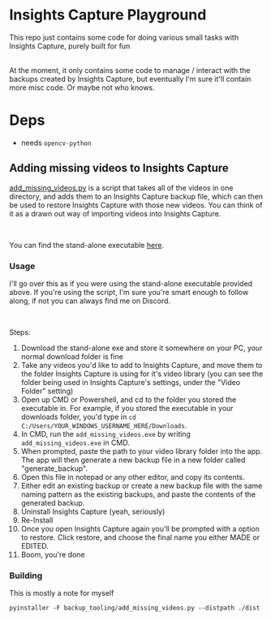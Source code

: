 # Insights Capture Playground
This repo just contains some code for doing various small tasks with Insights Capture, purely built for fun 

<br> 
At the moment, it only contains some code to manage / interact with the backups created by Insights Capture, but eventually I'm sure it'll contain more misc code. Or maybe not who knows. 

# Deps
+ needs `opencv-python` 


## Adding missing videos to Insights Capture 
[add_missing_videos.py](https://github.com/AudIsCool/ic-tooling/blob/main/backup_tooling/add_missing_videos.py) is a script that takes all of the videos in one directory, and adds them to an Insights Capture backup file, which can then be used to restore Insights Capture with those new videos. You can think of it as a drawn out way of importing videos into Insights Capture. 

<br> 

You can find the stand-alone executable [here](https://github.com/AudIsCool/ic-tooling/releases/tag/backup-tooling). 


### Usage 
I'll go over this as if you were using the stand-alone executable provided above. If you're using the script, I'm sure you're smart enough to follow along, if not you can always find me on Discord. 

<br>

Steps: 
1. Download the stand-alone exe and store it somewhere on your PC, your normal download folder is fine
2. Take any videos you'd like to add to Insights Capture, and move them to the folder Insights Capture is using for it's video library (you can see the folder being used in Insights Capture's settings, under the "Video Folder" setting)
3. Open up CMD or Powershell, and cd to the folder you stored the executable in. For example, if you stored the executable in your downloads folder, you'd type in `cd C:/Users/YOUR_WINDOWS_USERNAME_HERE/Downloads`. 
4. In CMD, run the `add_missing_videos.exe` by writing `add_missing_videos.exe` in CMD. 
5. When prompted, paste the path to your video library folder into the app. The app will then generate a new backup file in a new folder called "generate_backup". 
6. Open this file in notepad or any other editor, and copy its contents. 
7. Either edit an existing backup or create a new backup file with the same naming pattern as the existing backups, and paste the contents of the generated backup. 
8. Uninstall Insights Capture (yeah, seriously)
9. Re-Install 
10. Once you open Insights Capture again you'll be prompted with a option to restore. Click restore, and choose the final name you either MADE or EDITED. 
11. Boom, you're done



### Building 
This is mostly a note for myself 
```
pyinstaller -F backup_tooling/add_missing_videos.py --distpath ./dist 
```